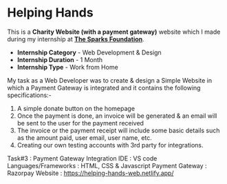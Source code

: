 # Helping Hands
This is a <b>Charity Website (with a payment gateway)</b> website which I made during my internship at <a href="https://www.thesparksfoundationsingapore.org/" target="_blank"><b>The Sparks Foundation</b></a>.
<ul>
  <li><b>Internship Category</b> - Web Development & Design</li>
  <li><b>Internship Duration</b> - 1 Month</li>
  <li><b>Internship Type</b> - Work from Home</li>
</ul>

My task as a Web Developer was to create & design a Simple Website in which a Payment Gateway is integrated and it contains the following specifications:-

1. A simple donate button on the homepage
2. Once the payment is done, an invoice will be generated & an email will be sent to the user for the payment received
3. The invoice or the payment receipt will include some basic details such as the amount paid, user email, user name, etc.
4. Creating our own testing accounts with 3rd party for integrations.

Task#3 : Payment Gateway Integration
IDE : VS code
Languages/Frameworks : HTML, CSS & Javascript
Payment Gateway : Razorpay
Website : https://helping-hands-web.netlify.app/
